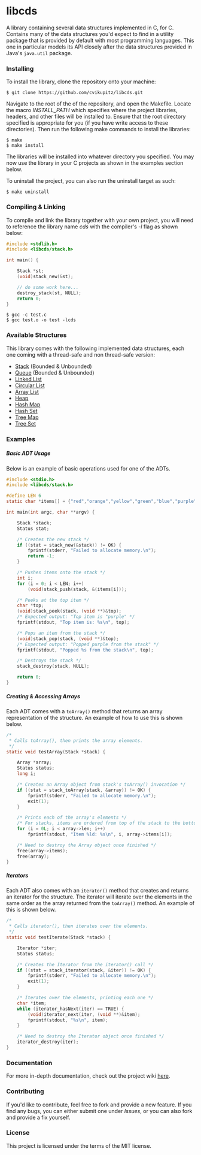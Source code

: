 # libcds

A library containing several data structures implemented in C, for C. Contains many of the data structures you'd expect to find in a utility package that is provided by default with most programming languages. This one in particular models its API closely after the data structures provided in Java's  ```java.util``` package.

### Installing

To install the library, clone the repository onto your machine:

```shell
$ git clone https://github.com/cvikupitz/libcds.git
```

Navigate to the root of the of the repository, and open the Makefile. Locate the macro *INSTALL_PATH* which specifies where the project libraries, headers, and other files will be installed to. Ensure that the root directory specified is appropriate for you (if you have write access to these directories). Then run the following make commands to install the libraries:

```shell
$ make
$ make install
```

The libraries will be installed into whatever directory you specified. You may now use the library in your C projects as shown in the examples section below.

To uninstall the project, you can also run the uninstall target as such:

```shell
$ make uninstall
```

### Compiling & Linking

To compile and link the library together with your own project, you will need to reference the library name *cds* with the compiler's *-l* flag as shown below:

```c
#include <stdlib.h>
#include <libcds/stack.h>

int main() {

    Stack *st;
    (void)stack_new(&st);

    // do some work here...
    destroy_stack(st, NULL);
    return 0;
}
```

```shell
$ gcc -c test.c
$ gcc test.o -o test -lcds
```

### Available Structures

This library comes with the following implemented data structures, each one coming with a thread-safe and non thread-safe version:

* [Stack](https://docs.oracle.com/javase/7/docs/api/java/util/Stack.html) (Bounded & Unbounded)
* [Queue](https://docs.oracle.com/javase/7/docs/api/java/util/Queue.html) (Bounded & Unbounded)
* [Linked List](https://docs.oracle.com/javase/7/docs/api/java/util/LinkedList.html)
* [Circular List](https://www.tutorialspoint.com/data_structures_algorithms/circular_linked_list_algorithm.htm#:~:text=Advertisements,into%20a%20circular%20linked%20list.)
* [Array List](https://docs.oracle.com/javase/7/docs/api/java/util/ArrayList.html)
* [Heap](https://docs.oracle.com/javase/7/docs/api/java/util/PriorityQueue.html)
* [Hash Map](https://docs.oracle.com/javase/7/docs/api/java/util/HashMap.html)
* [Hash Set](https://docs.oracle.com/javase/7/docs/api/java/util/HashSet.html)
* [Tree Map](https://docs.oracle.com/javase/7/docs/api/java/util/TreeMap.html)
* [Tree Set](https://docs.oracle.com/javase/7/docs/api/java/util/TreeSet.html)

### Examples

##### Basic ADT Usage

Below is an example of basic operations used for one of the ADTs.

```c
#include <stdio.h>
#include <libcds/stack.h>

#define LEN 6
static char *items[] = {"red","orange","yellow","green","blue","purple"};

int main(int argc, char **argv) {

    Stack *stack;
    Status stat;

    /* Creates the new stack */
    if ((stat = stack_new(&stack)) != OK) {
        fprintf(stderr, "Failed to allocate memory.\n");
        return -1;
    }

    /* Pushes items onto the stack */
    int i;
    for (i = 0; i < LEN; i++)
        (void)stack_push(stack, &(items[i]));

    /* Peeks at the top item */
    char *top;
    (void)stack_peek(stack, (void **)&top);
    /* Expected output: "Top item is "purple" */
    fprintf(stdout, "Top item is: %s\n", top);

    /* Pops an item from the stack */
    (void)stack_pop(stack, (void **)&top);
    /* Expected output: "Popped purple from the stack" */
    fprintf(stdout, "Popped %s from the stack\n", top);

    /* Destroys the stack */
    stack_destroy(stack, NULL);

    return 0;
}
```

##### Creating & Accessing Arrays

Each ADT comes with a ```toArray()``` method that returns an array representation of the structure. An example of how to use this is shown below.

```c
/*
 * Calls toArray(), then prints the array elements.
 */
static void testArray(Stack *stack) {

    Array *array;
    Status status;
    long i;

    /* Creates an Array object from stack's toArray() invocation */
    if ((stat = stack_toArray(stack, &array)) != OK) {
        fprintf(stderr, "Failed to allocate memory.\n");
        exit(1);
    }

    /* Prints each of the array's elements */
    /* For stacks, items are ordered from top of the stack to the bottom */
    for (i = 0L; i < array->len; i++)
        fprintf(stdout, "Item %ld: %s\n", i, array->items[i]);

    /* Need to destroy the Array object once finished */
    free(array->items);
    free(array);
}
```

##### Iterators

Each ADT also comes with an ```iterator()``` method that creates and returns an iterator for the structure. The iterator will iterate over the elements in the same order as the array returned from the ```toArray()``` method. An example of this is shown below.

```c
/*
 * Calls iterator(), then iterates over the elements.
 */
static void testIterate(Stack *stack) {

    Iterator *iter;
    Status status;

    /* Creates the Iterator from the iterator() call */
    if ((stat = stack_iterator(stack, &iter)) != OK) {
        fprintf(stderr, "Failed to allocate memory.\n");
        exit(1);
    }

    /* Iterates over the elements, printing each one */
    char *item;
    while (iterator_hasNext(iter) == TRUE) {
        (void)iterator_next(iter, (void **)&item);
        fprintf(stdout, "%s\n", item);
    }

    /* Need to destroy the Iterator object once finished */
    iterator_destroy(iter);
}
```

### Documentation

For more in-depth documentation, check out the project wiki [here](https://github.com/cvikupitz/libcds/wiki).

### Contributing

If you'd like to contribute, feel free to fork and provide a new feature. If you find any bugs, you can either submit one under *Issues*, or you can also fork and provide a fix yourself.

### License

This project is licensed under the terms of the MIT license.

